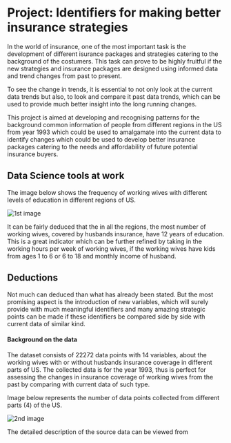 # Project: Identifiers for making better insurance strategies

In the world of insurance, one of the most important task is the development of different isurance packages and strategies catering to the background of the costumers. This task can prove to be highly fruitful if the new strategies and insurance packages are designed using informed data and trend changes from past to present.

To see the change in trends, it is essential to not only look at the current data trends but also, to look and compare it past data trends, which can be used to provide much better insight into the long running changes.

This project is aimed at developing and recognising patterns for the background common information of people from different regions in the US from year 1993 which could be used to amalgamate into the current data to identify changes which could be used to develop better insurance packages catering to the needs and affordability of future potential insurance buyers.


## Data Science tools at work

The image below shows the frequency of working wives with different levels of education in different regions of US.

![1st image](https://cloud.githubusercontent.com/assets/28226371/25567124/69ab6064-2e00-11e7-8abc-68e97cc1dd06.jpg)

It can be fairly deduced that the in all the regions, the most number of working wives, covered by husbands insurance, have 12 years of education.
This is a great indicator which can be further refined by taking in the working hours per week of working wives, if the working wives have kids from ages 1 to 6 or 6 to 18 and monthly income of husband.

## Deductions

Not much can deduced than what has already been stated. But the most promising aspect is the introduction of new variables, which will surely provide with much meaningful identifiers and many amazing strategic points can be made if these identifiers be compared side by side with current data of similar kind.

#### Background on the data

The dataset consists of 22272 data points with 14 variables, about the working wives with or without husbands insurance coverage in different parts of US. The collected data is for the year 1993, thus is perfect for assessing the changes in insurance coverage of working wives from the past by comparing with current data of such type.

Image below represents the number of data points collected from different parts (4) of the US.

![2nd image](https://cloud.githubusercontent.com/assets/28226371/25567115/44d9c032-2e00-11e7-8e6d-ecad5915b3e0.jpg)

The detailed description of the source data can be viewed from 

